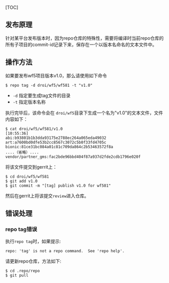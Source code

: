 [TOC]

## 发布原理

针对某平台发布版本时，因为repo仓库的特殊性，需要将编译时当前repo仓库的所有子项目的commit-id记录下来，保存在一个以版本名命名的文本文件中。

## 操作方法

如果要发布wf5项目版本v1.0，那么请使用如下命令

```
$ repo tag -d droi/wf5/wf581 -t "v1.0"
```

- `-d` 指定要生成tag文件的目录
- `-t` 指定版本名称

执行完毕后，该命令会在 `droi/wf5`目录下生成一个名为"v1.0"的文本文件，文件内容如下：

```
$ cat droi/wf5/wf581/v1.0                                                                                                                                        [10:55:36]
abi:b93801b1b3dda93175e2788ec264a065eda49032
art:a7600bd0dfe53b2cc8567c3072c5b0f33fd4705c
bionic:81ce31bc084a01c81c709da864c2b53463572f8a
....（省略）....
vendor/partner_gms:fac2bde96bbd404f87a937d2fde2cdb1796e020f
```

将该文件提交到gerrit上：

```
$ cd droi/wf5/wf581
$ git add v1.0
$ git commit -m "[tag] publish v1.0 for wf581"
```

然后在gerrit上将该提交`review`进入仓库。

## 错误处理

### repo tag错误

执行`repo tag`时，如果提示:

```
repo: 'tag' is not a repo command.  See 'repo help'.
```

请更新repo仓库，方法如下:

```
$ cd .repo/repo
$ git pull
```